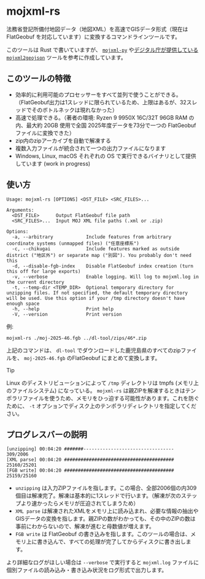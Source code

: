 # mojxml-rs

法務省登記所備付地図データ（地図XML）を高速でGISデータ形式（現在は FlatGeobuf を対応しています）に変換するコマンドラインツールです。

このツールは Rust で書いていますが、 [`mojxml-py`](https://github.com/ciscorn/mojxml-py) や[デジタル庁が提供している `mojxml2geojson`](https://github.com/digital-go-jp/mojxml2geojson) ツールを参考に作成しています。

## このツールの特徴

* 効率的に利用可能のプロセッサーをすべて並列で使うことができる。（FlatGeobuf出力は1スレッドに限られているため、上限はあるが、32スレッドでそのボトルネックは現れなかった）
* 高速で処理できる。（著者の環境: Ryzen 9 9950X 16C/32T 96GB RAM の内、最大約 20GB 使用で全国 2025年度データを73分で一つの FlatGeobuf ファイルに変換できた）
* zip内のzipアーカイブを自動で解凍する
* 複数入力ファイルが統合されて一つの出力ファイルになります
* Windows, Linux, macOS それぞれの OS で実行できるバイナリとして提供しています (work in progress)

## 使い方

```
Usage: mojxml-rs [OPTIONS] <DST_FILE> <SRC_FILES>...

Arguments:
  <DST_FILE>      Output FlatGeobuf file path
  <SRC_FILES>...  Input MOJ XML file paths (.xml or .zip)

Options:
  -a, --arbitrary            Include features from arbitrary coordinate systems (unmapped files) ("任意座標系")
  -c, --chikugai             Include features marked as outside district ("地区外") or separate map ("別図"). You probably don't need this
  -d, --disable-fgb-index    Disable FlatGeobuf index creation (turn this off for large exports)
  -v, --verbose              Enable logging. Will log to mojxml.log in the current directory
  -t, --temp-dir <TEMP_DIR>  Optional temporary directory for unzipping files. If not specified, the default temporary directory will be used. Use this option if your /tmp directory doesn't have enough space
  -h, --help                 Print help
  -V, --version              Print version
```

例:

```
mojxml-rs ./moj-2025-46.fgb ../dl-tool/zips/46*.zip
```

上記のコマンドは、 `dl-tool` でダウンロードした鹿児島県のすべてのzipファイルを、 `moj-2025-46.fgb` のFlatGeobuf にまとめて変換します。

> [!TIP]
> Linux のディストリビューションによって `/tmp` ディレクトリは tmpfs (メモリ上のファイルシステム) になっている。 `mojxml-rs` は親ZIPを解凍するときはテンポラリファイルを使うため、メモリをひっ迫する可能性があります。これを防ぐために、 `-t` オプションでディスク上のテンポラリディレクトリを指定してください。

## プログレスバーの説明

```
[unzipping] 00:04:20 #######---------------------------------     309/2006
[XML parse] 00:04:20 ########################################   25160/25201
[FGB write] 00:04:20 ########################################   25159/25160
```

* `unzipping` は入力ZIPファイルを指します。この場合、全部2006個の内309個目は解凍完了。解凍は基本的に1スレッドで行います。（解凍が次のステップより速かったらメモリが圧迫されてしまうため）
* `XML parse` は解凍されたXMLをメモリ上に読み込まれ、必要な情報の抽出やGISデータの変換を指します。親ZIPの数がわかっても、その中のZIPの数は事前にわからないので、解凍が進むと母数値が増えます。
* `FGB write` は FlatGeobuf の書き込みを指します。このツールの場合は、メモリ上に書き込んで、すべての処理が完了してからディスクに書き出します。

より詳細なログがほしい場合は `--verbose` で実行すると `mojxml.log` ファイルに個別ファイルの読み込み・書き込み状況をログ形式で出力します。
